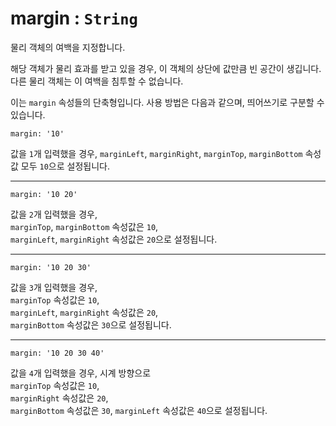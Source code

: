 # margin : `String`

물리 객체의 여백을 지정합니다.

해당 객체가 물리 효과를 받고 있을 경우, 이 객체의 상단에 값만큼 빈 공간이 생깁니다.  
다른 물리 객체는 이 여백을 침투할 수 없습니다.

이는 `margin` 속성들의 단축형입니다. 사용 방법은 다음과 같으며, 띄어쓰기로 구분할 수 있습니다.

```
margin: '10'
```

값을 `1`개 입력했을 경우, `marginLeft`, `marginRight`, `marginTop`, `marginBottom` 속성값 모두 `10`으로 설정됩니다.

---

```
margin: '10 20'
```

값을 `2`개 입력했을 경우,  
`marginTop`, `marginBottom` 속성값은 `10`,  
`marginLeft`, `marginRight` 속성값은 `20`으로 설정됩니다.

---

```
margin: '10 20 30'
```

값을 `3`개 입력했을 경우,  
`marginTop` 속성값은 `10`,  
`marginLeft`, `marginRight` 속성값은 `20`,  
`marginBottom` 속성값은 `30`으로 설정됩니다.

---

```
margin: '10 20 30 40'
```

값을 `4`개 입력했을 경우, 시계 방향으로  
`marginTop` 속성값은 `10`,  
`marginRight` 속성값은 `20`,  
`marginBottom` 속성값은 `30`,
`marginLeft` 속성값은 `40`으로 설정됩니다.